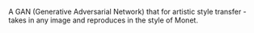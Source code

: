 A GAN (Generative Adversarial Network) that for artistic style transfer - takes in any image and reproduces in the style of Monet.
